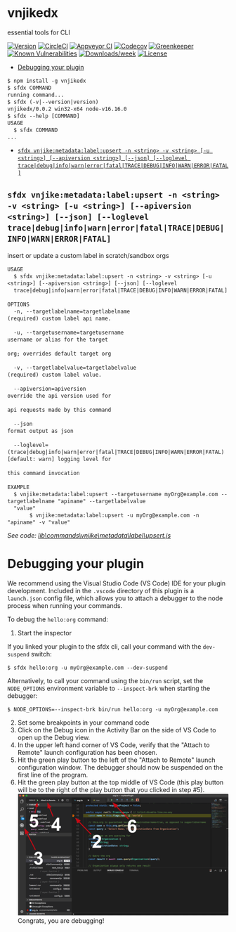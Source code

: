 vnjikedx
========

essential tools for CLI

[![Version](https://img.shields.io/npm/v/vnjikedx.svg)](https://npmjs.org/package/vnjikedx)
[![CircleCI](https://circleci.com/gh/vanelus/vnjikedx/tree/master.svg?style=shield)](https://circleci.com/gh/vanelus/vnjikedx/tree/master)
[![Appveyor CI](https://ci.appveyor.com/api/projects/status/github/vanelus/vnjikedx?branch=master&svg=true)](https://ci.appveyor.com/project/heroku/vnjikedx/branch/master)
[![Codecov](https://codecov.io/gh/vanelus/vnjikedx/branch/master/graph/badge.svg)](https://codecov.io/gh/vanelus/vnjikedx)
[![Greenkeeper](https://badges.greenkeeper.io/vanelus/vnjikedx.svg)](https://greenkeeper.io/)
[![Known Vulnerabilities](https://snyk.io/test/github/vanelus/vnjikedx/badge.svg)](https://snyk.io/test/github/vanelus/vnjikedx)
[![Downloads/week](https://img.shields.io/npm/dw/vnjikedx.svg)](https://npmjs.org/package/vnjikedx)
[![License](https://img.shields.io/npm/l/vnjikedx.svg)](https://github.com/vanelus/vnjikedx/blob/master/package.json)

<!-- toc -->
* [Debugging your plugin](#debugging-your-plugin)
<!-- tocstop -->
<!-- install -->
<!-- usage -->
```sh-session
$ npm install -g vnjikedx
$ sfdx COMMAND
running command...
$ sfdx (-v|--version|version)
vnjikedx/0.0.2 win32-x64 node-v16.16.0
$ sfdx --help [COMMAND]
USAGE
  $ sfdx COMMAND
...
```
<!-- usagestop -->
<!-- commands -->
* [`sfdx vnjike:metadata:label:upsert -n <string> -v <string> [-u <string>] [--apiversion <string>] [--json] [--loglevel trace|debug|info|warn|error|fatal|TRACE|DEBUG|INFO|WARN|ERROR|FATAL]`](#sfdx-vnjikemetadatalabelupsert--n-string--v-string--u-string---apiversion-string---json---loglevel-tracedebuginfowarnerrorfataltracedebuginfowarnerrorfatal)

## `sfdx vnjike:metadata:label:upsert -n <string> -v <string> [-u <string>] [--apiversion <string>] [--json] [--loglevel trace|debug|info|warn|error|fatal|TRACE|DEBUG|INFO|WARN|ERROR|FATAL]`

insert or update a custom label in scratch/sandbox orgs

```
USAGE
  $ sfdx vnjike:metadata:label:upsert -n <string> -v <string> [-u <string>] [--apiversion <string>] [--json] [--loglevel 
  trace|debug|info|warn|error|fatal|TRACE|DEBUG|INFO|WARN|ERROR|FATAL]

OPTIONS
  -n, --targetlabelname=targetlabelname                                             (required) custom label api name.

  -u, --targetusername=targetusername                                               username or alias for the target
                                                                                    org; overrides default target org

  -v, --targetlabelvalue=targetlabelvalue                                           (required) custom label value.

  --apiversion=apiversion                                                           override the api version used for
                                                                                    api requests made by this command

  --json                                                                            format output as json

  --loglevel=(trace|debug|info|warn|error|fatal|TRACE|DEBUG|INFO|WARN|ERROR|FATAL)  [default: warn] logging level for
                                                                                    this command invocation

EXAMPLE
  $ vnjike:metadata:label:upsert --targetusername myOrg@example.com --targetlabelname "apiname" --targetlabelvalue 
  "value"
       $ vnjike:metadata:label:upsert -u myOrg@example.com -n "apiname" -v "value"
```

_See code: [lib\commands\vnjike\metadata\label\upsert.js](https://github.com/vanelus/vnjikedx/blob/v0.0.0/lib\commands\vnjike\metadata\label\upsert.js)_
<!-- commandsstop -->
<!-- debugging-your-plugin -->
# Debugging your plugin
We recommend using the Visual Studio Code (VS Code) IDE for your plugin development. Included in the `.vscode` directory of this plugin is a `launch.json` config file, which allows you to attach a debugger to the node process when running your commands.

To debug the `hello:org` command: 
1. Start the inspector
  
If you linked your plugin to the sfdx cli, call your command with the `dev-suspend` switch: 
```sh-session
$ sfdx hello:org -u myOrg@example.com --dev-suspend
```
  
Alternatively, to call your command using the `bin/run` script, set the `NODE_OPTIONS` environment variable to `--inspect-brk` when starting the debugger:
```sh-session
$ NODE_OPTIONS=--inspect-brk bin/run hello:org -u myOrg@example.com
```

2. Set some breakpoints in your command code
3. Click on the Debug icon in the Activity Bar on the side of VS Code to open up the Debug view.
4. In the upper left hand corner of VS Code, verify that the "Attach to Remote" launch configuration has been chosen.
5. Hit the green play button to the left of the "Attach to Remote" launch configuration window. The debugger should now be suspended on the first line of the program. 
6. Hit the green play button at the top middle of VS Code (this play button will be to the right of the play button that you clicked in step #5).
<br><img src=".images/vscodeScreenshot.png" width="480" height="278"><br>
Congrats, you are debugging!
